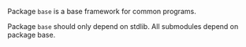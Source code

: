 Package `base` is a base framework for common programs.

Package `base` should only depend on stdlib. All submodules depend on package base.
